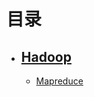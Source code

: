 # 目录

- ## [Hadoop](https://github.com/luzhouxiaobai/Big-Data-Review/tree/master/Hadoop)

  - [Mapreduce](https://github.com/luzhouxiaobai/Big-Data-Review/tree/master/Hadoop/Mapreduce.md)


